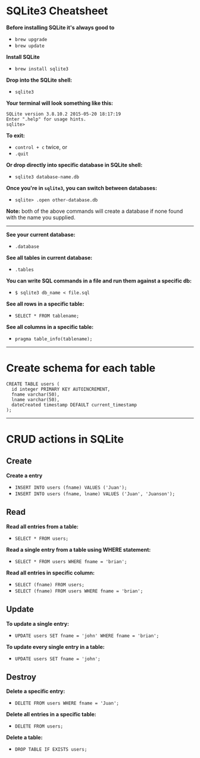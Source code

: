 
# SQLite3 Cheatsheet

**Before installing SQLite it's always good to**
- `brew upgrade`
- `brew update`

**Install SQLite**
- `brew install sqlite3`

**Drop into the SQLite shell:**
- `sqlite3`

**Your terminal will look something like this:**
```
SQLite version 3.8.10.2 2015-05-20 18:17:19
Enter ".help" for usage hints.
sqlite>
```

**To exit:**
- `control + c` twice, or
- `.quit`

**Or drop directly into specific database in SQLite shell:**
- `sqlite3 database-name.db`

**Once you're in `sqlite3`, you can switch between databases:**
- `sqlite> .open other-database.db`


**Note:** both of the above commands will create a database if none found with the name you supplied.

---


**See your current database:**
- `.database`

**See all tables in current database:**
- `.tables`

**You can write SQL commands in a file and run them against a specific db:**
- `$ sqlite3 db_name < file.sql`

**See all rows in a specific table:**
- `SELECT * FROM tablename;`

**See all columns in a specific table:**
- `pragma table_info(tablename);`


---

# Create schema for each table

```
CREATE TABLE users (
  id integer PRIMARY KEY AUTOINCREMENT,
  fname varchar(50),
  lname varchar(50),
  dateCreated timestamp DEFAULT current_timestamp
);
```

---


# CRUD actions in SQLite


## Create
**Create a entry**
- `INSERT INTO users (fname) VALUES ('Juan');`
- `INSERT INTO users (fname, lname) VALUES ('Juan', 'Juanson');`

## Read
**Read all entries from a table:**
- `SELECT * FROM users;`

**Read a single entry from a table using WHERE statement:**
- `SELECT * FROM users WHERE fname = 'brian';`

**Read all entries in specific column:**
- `SELECT (fname) FROM users;`
- `SELECT (fname) FROM users WHERE fname = 'brian';`

## Update
**To update a single entry:**
- `UPDATE users SET fname = 'john' WHERE fname = 'brian';`

**To update every single entry in a table:**
- `UPDATE users SET fname = 'john';`

## Destroy
**Delete a specific entry:**
- `DELETE FROM users WHERE fname = 'Juan';`

**Delete all entries in a specific table:**
- `DELETE FROM users;`

**Delete a table:**
- `DROP TABLE IF EXISTS users;`



















#
